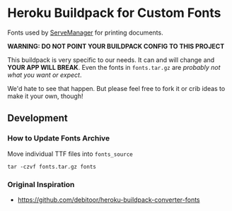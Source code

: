 # Heroku Buildpack for Custom Fonts

Fonts used by [ServeManager](https://www.servemanager.com) for printing documents.

__WARNING: DO NOT POINT YOUR BUILDPACK CONFIG TO THIS PROJECT__

This buildpack is very specific to our needs. It can and will change and __YOUR APP WILL BREAK__.
Even the fonts in `fonts.tar.gz` are *probably not what you want or expect*.

We'd hate to see that happen. But please feel free to fork it or crib ideas to make it your own, though!

## Development

### How to Update Fonts Archive

Move individual TTF files into `fonts_source`

```
tar -czvf fonts.tar.gz fonts
```

### Original Inspiration
* https://github.com/debitoor/heroku-buildpack-converter-fonts
